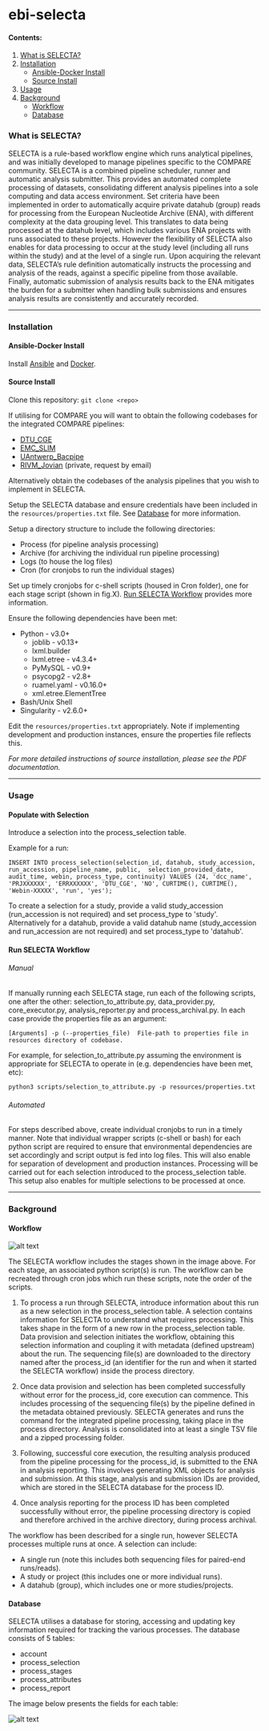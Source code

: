# ebi-selecta

#### Contents:
1. [What is SELECTA?](#what-is-selecta?)
2. [Installation](#installation)
    - [Ansible-Docker Install](#ansible-docker-install)
    - [Source Install](#source-install)
3. [Usage](#usage)
4. [Background](#background)
    - [Workflow](#workflow)
    - [Database](#database)


### What is SELECTA?
SELECTA is a rule-based workflow engine which runs analytical pipelines, and was initially developed to manage 
pipelines specific to the COMPARE community. SELECTA is a combined pipeline scheduler, runner and automatic analysis 
submitter. This provides an automated complete processing of datasets, consolidating different 
analysis pipelines into a sole computing and data access environment.
Set criteria have been implemented in order to automatically acquire private datahub (group) reads for processing from 
the European Nucleotide Archive (ENA), with different complexity at the data grouping level. This translates to data 
being processed at the datahub level, which includes various ENA projects with runs associated to these projects. 
However the flexibility of SELECTA also enables for data processing to occur at the study level (including all runs 
within the study) and at the level of a single run. Upon acquiring the relevant data, SELECTA’s rule definition 
automatically instructs the processing and analysis of the reads, against a specific pipeline from those available.
Finally, automatic submission of analysis results back to the ENA mitigates the burden for a submitter when handling 
bulk submissions and ensures analysis results are consistently and accurately recorded.

---

### Installation
#### Ansible-Docker Install

Install [Ansible](https://docs.ansible.com/ansible/latest/installation_guide/intro_installation.html) and [Docker](https://docs.docker.com/install/).


#### Source Install

Clone this repository:
`git clone <repo>`

If utilising for COMPARE you will want to obtain the following codebases for the integrated COMPARE pipelines:
 - [DTU_CGE](https://bitbucket.org/genomicepidemiology/cge-tools-docker/src/master/)
 - [EMC_SLIM](https://github.com/EBI-COMMUNITY/slim_emc)
 - [UAntwerp_Bacpipe](https://github.com/wholeGenomeSequencingAnalysisPipeline/BacPipe)
 - [RIVM_Jovian](https://github.com/DennisSchmitz/Jovian) (private, request by email)

Alternatively obtain the codebases of the analysis pipelines that you wish to implement in SELECTA.

Setup the SELECTA database and ensure credentials have been included in the `resources/properties.txt` file. See 
[Database](#database) for more information.

Setup a directory structure to include the following directories:
 * Process (for pipeline analysis processing)
 * Archive (for archiving the individual run pipeline processing)
 * Logs (to house the log files)
 * Cron (for cronjobs to run the individual stages)
 
Set up timely cronjobs for c-shell scripts (housed in Cron folder), one for each stage script (shown in fig.X).
[Run SELECTA Workflow](#run-selecta-workflow) provides more information.

Ensure the following dependencies have been met:
 - Python - v3.0+
    - joblib -  v0.13+
    - lxml.builder
    - lxml.etree - v4.3.4+
    - PyMySQL - v0.9+
    - psycopg2 - v2.8+
    - ruamel.yaml - v0.16.0+
    - xml.etree.ElementTree
 - Bash/Unix Shell
 - Singularity - v2.6.0+

Edit the `resources/properties.txt` appropriately. Note if implementing
development and production instances, ensure the properties file reflects this.


_For more detailed instructions of source installation, please see the PDF documentation._

---

### Usage

#### Populate with Selection
Introduce a selection into the process_selection table.

Example for a run:

`INSERT INTO process_selection(selection_id, datahub, study_accession, run_accession, pipeline_name, public, 
selection_provided_date, audit_time, webin, process_type, continuity) VALUES (24, 'dcc_name', 'PRJXXXXXX', 'ERRXXXXXX',
'DTU_CGE', 'NO', CURTIME(), CURTIME(), 'Webin-XXXXX', 'run', 'yes');
`

To create a selection for a study, provide a valid study_accession (run_accession is not required) and set process_type
to 'study'. Alternatively for a datahub, provide a valid datahub name (study_accession and run_accession are not 
required) and set process_type to 'datahub'.

#### Run SELECTA Workflow
###### Manual
If manually running each SELECTA stage, run each of the following scripts, one after the other:
selection_to_attribute.py, data_provider.py, core_executor.py, analysis_reporter.py and process_archival.py. In each 
case provide the properties file as an argument:

`[Arguments]
	-p (--properties_file)	File-path to properties file in resources directory of codebase.`
	
For example, for selection_to_attribute.py assuming the environment is appropriate for SELECTA to operate in (e.g. 
dependencies have been met, etc):

`python3 scripts/selection_to_attribute.py -p resources/properties.txt`

###### Automated
For steps described above, create individual cronjobs to run in a timely manner. Note that individual wrapper scripts 
(c-shell or bash) for each python script are required to ensure that environmental dependencies are set accordingly 
and script output is fed into log files. This will also enable for separation of development and production instances. 
Processing will be carried out for each selection introduced to the process_selection table. This setup also enables 
for multiple selections to be processed at once.

---

### Background

#### Workflow

![alt text](fig/Usage.jpg)

The SELECTA workflow includes the stages shown in the image above. For each stage, an associated python script(s) is run.
The workflow can be recreated through cron jobs which run these scripts, note the order of the scripts. 

1. To process a run through SELECTA, introduce information about this run as a new selection in the process_selection
table. A selection contains information for SELECTA to understand what requires processing. This takes shape in the form
of a new row in the process_selection table. Data provision and selection initiates the workflow, obtaining this 
selection information and coupling it with metadata (defined upstream) about the run. The sequencing file(s) are 
downloaded to the directory named after the process_id (an identifier for the run and when it started the SELECTA 
workflow) inside the process directory.

2. Once data provision and selection has been completed successfully without error for the process_id, core execution can 
commence. This includes processing of the sequencing file(s) by the pipeline defined in the metadata obtained 
previously. SELECTA generates and runs the command for the integrated pipeline processing, taking place in the process 
directory. Analysis is consolidated into at least a single TSV file and a zipped processing folder.

3. Following, successful core execution, the resulting analysis produced from the pipeline processing for the process_id, 
is submitted to the ENA in analysis reporting. This involves generating XML objects for analysis and submission. At this
stage, analysis and submission IDs are provided, which are stored in the SELECTA database for the process ID.

4. Once analysis reporting for the process ID has been completed successfully without error, the pipeline processing 
directory is copied and therefore archived in the archive directory, during process archival.

The workflow has been described for a single run, however SELECTA processes multiple runs at once. A selection can 
include:
 - A single run (note this includes both sequencing files for paired-end runs/reads).
 - A study or project (this includes one or more individual runs).
 - A datahub (group), which includes one or more studies/projects.
 
#### Database
SELECTA utilises a database for storing, accessing and updating key information required for tracking the various 
processes. The database consists of 5 tables:
 - account
 - process_selection
 - process_stages
 - process_attributes
 - process_report
 
The image below presents the fields for each table:

![alt text](/fig/SELECTA_Database_Schema.jpg)

